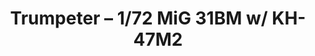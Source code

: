 ---
layout: product
title: "Trumpeter – 1/72 MiG 31BM w/ KH-47M2"
price: "5000" 
desc: "N/A"
img_path: "/assets/img/TRU01697.webp"
brand: "N/A"
available: true
special_offer: false
new: true
soon: false
cat: "010000"
subcat: "013400"
subsubcat: "0N/A"
sifra: "TRU01697"
popular: false
---
